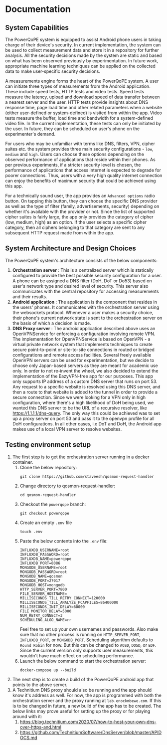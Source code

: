 # Documentation

## System Capabilities

The PowerQoPE system is equipped to assist Android phone users in taking charge of their device's security. In current implementation, the system can be used to collect measurement data and store it in a repository for further analysis. All the security decisions made by the system are static and based on what has been observed previously by experimentation. In future work, appropriate machine learning techniques can be applied on the collected data to make user-specific security decisions.

A measurements engine forms the heart of the PowerQoPE system. A user can initiate three types of measurements from the Android application. These include speed tests, HTTP tests and video tests. Speed tests measure the latency, upload and download speed of data transfer between a nearest server and the user. HTTP tests provide insights about DNS response time, page load time and other related parameters when a website (either user-defined or system-defined) is visited from within the app. Video tests measure the buffer, load time and bandwidth for a system-defined video file. In the current implementation, these tests can only be initiated by the user. In future, they can be scheduled on user's phone on the experimenter's demand.

For users who may be unfamiliar with terms like DNS, filters, VPN, cipher suites etc. the system provides three main security configurations - `low`, `medium` and `high`. Users can choose these options depending on the observed performance of applications that reside within their phones. As per previous experiments, if a stricter security level is chosen, the performance of applications that access internet is expected to degrade for poorer connections. Thus, users with a very high quality internet connection can enjoy the benefits of maximum security that could be achieved using this app.

For a technically sound user, the app provides an `Advanced options` radio button. On tapping this button, they can choose the specific DNS provider as well as the type of filter (family, advertisements, security) depending on whether it's available with the provider or not. Since the list of supported cipher suites is fairly large, the app only provides the category of cipher (low, medium, high) as an option. If the user selects a specific cipher category, then all ciphers belonging to that category are sent to any subsequent HTTP request made from within the app.

## System Architecture and Design Choices

The PowerQoPE system's architecture consists of the below components:

1. **Orchestration server** : This is a centralized server which is statically configured to provide the best possible security configuration for a user. A phone can be assigned a DNS filter (DoH, DoT or Do53) based on user's network type and desired level of security. This server also communicates with the central repository for accessing measurements and their results.
2. **Android application** : The application is the component that resides in the users' phones. It communicates with the orchestration server using the websockets protocol. Whenever a user makes a security choice, their phone's current network state is sent to the orchestration server on the basis of which a decision is made.
3. **DNS Proxy server** : The android application described above uses an OpenVPNService for enforcing a configuration involving remote VPN. The implementation for OpenVPNService is based on OpenVPN - a virtual private network system that implements techniques to create secure point-to-point or site-to-site connections in routed or bridged configurations and remote access facilities. Several freely available OpenVPN servers can be used for experimentation, but we decide to choose only Japan-based servers as they are meant for academic use only. In order to not re-invent the wheel, we also decided to extend the implementation of the EazyVPN-free app for our purposes. This app only supports IP address of a custom DNS server that runs on port 53. Any request to a specific website is resolved using this DNS server, and then a route to that website is added to the tunnel in order to provide a secure connection. Since we were looking for a VPN only in high configuration, where there's a high likelihood of DoH being used, we wanted this DNS server to be the URL of a recursive resolver, like https://1.1.1.1/dns-query. The only way this could be achieved was to set up a proxy server on port 53 and pass it to the openvpn profile for all DoH configurations. In all other cases, i.e DoT and DoH, the Android app makes use of a local VPN server to resolve websites.

## Testing environment setup

1. The first step is to get the orchestration server running in a docker container. 
   1. Clone the below repository:
      ```
      git clone https://github.com/staveesh/qosmon-request-handler
      ```
   2. Change directory to qosmon-request-handler:
      ```
      cd qosmon-request-handler
      ```
   3. Checkout the `powerqope` branch:
      ```
      git checkout powerqope
      ```
   4. Create an empty `.env` file
      ```
      touch .env
      ```
   5. Paste the below contents into the `.env` file:
      ```
      INFLUXDB_USERNAME=root
      INFLUXDB_PASSWORD=root
      INFLUXDB_NAME=powerqope
      INFLUXDB_PORT=8086
      MONGODB_USERNAME=root
      MONGODB_PASSWORD=root
      MONGODB_NAME=qosmon
      MONGODB_PORT=27017
      MONGODB_HOST=mongodb
      HTTP_SERVER_PORT=7800
      FILE_SERVER_HOSTNAME=
      MILLISECONDS_TILL_RETRY_CONNECT=120000
      MILLISECONDS_TILL_ANALYZE_PCAPFILES=86400000
      MILLISECONDS_INIT_DELAY=60000
      FILE_MONITOR_DELAY=5000
      NUM_RETRY_CONNECT=3
      SCHEDULING_ALGO_NAME=rr
      ```
      Feel free to set up your own usernames and passwords. Also make sure that no other process is running on `HTTP_SERVER_PORT`, `INFLUXDB_PORT`, or `MONGODB_PORT`. Scheduling algorithm defaults to `Round Robin` for now. But this can be changed to `AOSD`, `DOSD`, or `EDF`. Since the current version only supports user measurements, this wouldn't have much effect on scheduling performance.
   6. Launch the below command to start the orchestration server:
      ```
      docker-compose up --build
      ```
2. The next step is to create a build of the PowerQoPE android app that points to the above server.
3. A Technitium DNS proxy should also be running and the app should know it's address as well. For now, the app is programmed with both the orchestration server and the proxy running at `lab.enockmbewe.com`. If this is to be changed in future, a new build of the app has to be created. The below links may prove useful for setting up the proxy or for playing around with it:
   1. https://blog.technitium.com/2020/07/how-to-host-your-own-dns-over-https-and.html
   2. https://github.com/TechnitiumSoftware/DnsServer/blob/master/APIDOCS.md